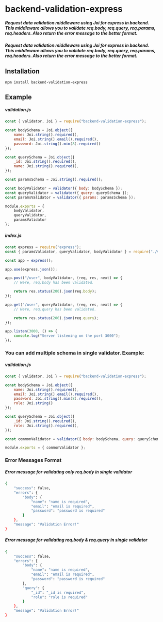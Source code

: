 # backend-validation-express

##### Request data validation middleware using Joi for express in backend. This middleware allows you to validate req.body, req.query, req.params, req.headers. Also return the error message to the better format.
##### Request data validation middleware using Joi for express in backend. This middleware allows you to validate req.body, req.query, req.params, req.headers. Also return the error message to the better format.

## Installation
`npm install backend-validation-express`

## Example

##### validation.js
```js
const { validator, Joi } = require("backend-validation-express");

const bodySchema = Joi.object({
    name: Joi.string().required(),
    email: Joi.string().email().required(),
    password: Joi.string().min(8).required()
});

const querySchema = Joi.object({
    _id: Joi.string().required(),
    name: Joi.string().required(),
});

const paramsSchema = Joi.string().required();

const bodyValidator = validator({ body: bodySchema });
const queryValidator = validator({ query: querySchema });
const paramsValidator = validator({ params: paramsSchema });

module.exports = { 
    bodyValidator, 
    queryValidator, 
    paramsValidator 
};

```

##### index.js
```js
const express = require("express");
const { paramsValidator, queryValidator, bodyValidator } = require("./validation");

const app = express();

app.use(express.json());

app.post("/user", bodyValidator, (req, res, next) => {
    // Here, req.body has been validated.

    return res.status(200).json(req.body);
});

app.get("/user", queryValidator, (req, res, next) => {
    // Here, req.query has been validated.

    return res.status(200).json(req.query);
});

app.listen(3000, () => {
    console.log("Server listening on the port 3000");
});
```

### You can add multiple schema in single validator. Example:


##### validation.js
```js
const { validator, Joi } = require("backend-validation-express");

const bodySchema = Joi.object({
    name: Joi.string().required(),
    email: Joi.string().email().required(),
    password: Joi.string().min(8).required(),
    role: Joi.string()
});

const querySchema = Joi.object({
    _id: Joi.string().required(),
    role: Joi.string().required(),
});

const commonValidator = validator({ body: bodySchema, query: querySchema });

module.exports = { commonValidator };


```

### Error Messages Format

##### Error message for validating only req.body in single validator
```sh
{
    "success": false,
    "errors": {
        "body": {
            "name": "name is required",
            "email": "email is required",
            "password": "password is required"
        }
    },
    "message": "Validation Error!"
}
```

##### Error message for validating req.body & req.query in single validator

```sh
{
    "success": false,
    "errors": {
        "body": {
            "name": "name is required",
            "email": "email is required",
            "password": "password is required"
        },
        "query": {
            "_id": "_id is required",
            "role": "role is required"
        }
    },
    "message": "Validation Error!"
}
```
